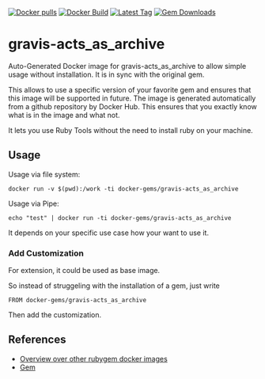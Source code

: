 [![Docker pulls](https://img.shields.io/docker/pulls/rubygem/gravis-acts_as_archive.svg)](https://hub.docker.com/r/rubygem/gravis-acts_as_archive/)
[![Docker Build](https://img.shields.io/docker/automated/rubygem/gravis-acts_as_archive.svg)](https://hub.docker.com/r/rubygem/gravis-acts_as_archive/)
[![Latest Tag](https://img.shields.io/github/tag/docker-rubygem/gravis-acts_as_archive.svg)](https://hub.docker.com/r/rubygem/gravis-acts_as_archive/)
[![Gem Downloads](https://img.shields.io/gem/dt/gravis-acts_as_archive.svg)](https://rubygems.org/gems/gravis-acts_as_archive/)
# gravis-acts_as_archive

Auto-Generated Docker image for gravis-acts_as_archive to allow simple usage without installation.
It is in sync with the original gem.

This allows to use a specific version of your favorite gem and ensures that this image will be supported in future.
The image is generated automatically from a github repository by Docker Hub.
This ensures that you exactly know what is in the image and what not.

It lets you use Ruby Tools without the need to install ruby on your machine.

## Usage

Usage via file system:

`docker run -v $(pwd):/work -ti docker-gems/gravis-acts_as_archive`

Usage via Pipe:

`echo "test" | docker run -ti docker-gems/gravis-acts_as_archive`

It depends on your specific use case how your want to use it.

### Add Customization

For extension, it could be used as base image.

So instead of struggeling with the installation of a gem, just write

`FROM docker-gems/gravis-acts_as_archive`

Then add the customization.

## References

 - [Overview over other rubygem docker images](https://github.com/thinkbot/docker-rubygem)
 - [Gem](https://rubygems.org/gems/gravis-acts_as_archive/)
